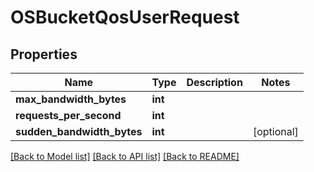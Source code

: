 # OSBucketQosUserRequest

## Properties
Name | Type | Description | Notes
------------ | ------------- | ------------- | -------------
**max_bandwidth_bytes** | **int** |  | 
**requests_per_second** | **int** |  | 
**sudden_bandwidth_bytes** | **int** |  | [optional] 

[[Back to Model list]](../README.md#documentation-for-models) [[Back to API list]](../README.md#documentation-for-api-endpoints) [[Back to README]](../README.md)


